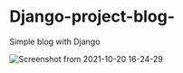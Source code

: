 # Django-project-blog-
Simple blog with Django

![Screenshot from 2021-10-20 16-24-29](https://user-images.githubusercontent.com/78353625/138097299-c6f4d713-db53-4a53-a78f-d4da5c422ccb.png)
